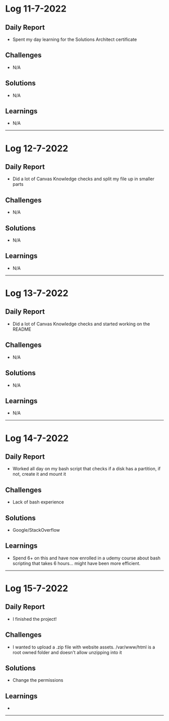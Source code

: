 # Log 11-7-2022
 
## Daily Report
- Spent my day learning for the Solutions Architect certificate
## Challenges
- N/A
## Solutions
- N/A
## Learnings
- N/A
---
# Log 12-7-2022
 
## Daily Report
- Did a lot of Canvas Knowledge checks and split my file up in smaller parts
## Challenges
- N/A
## Solutions
- N/A
## Learnings
- N/A
---
# Log 13-7-2022
 
## Daily Report
- Did a lot of Canvas Knowledge checks and started working on the README
## Challenges
- N/A
## Solutions
- N/A
## Learnings
- N/A
---
# Log 14-7-2022

## Daily Report
- Worked all day on my bash script that checks if a disk has a partition, if not, create it and mount it
## Challenges
- Lack of bash experience
## Solutions
- Google/StackOverflow
## Learnings
- Spend 6+ on this and have now enrolled in a udemy course about bash scripting that takes 6 hours... might have been more efficient.
---
# Log 15-7-2022
 
## Daily Report
- I finished the project!
## Challenges
- I wanted to upload a .zip file with website assets. /var/www/html is a root owned folder and doesn't allow unzipping into it
## Solutions
- Change the permissions
## Learnings
- 
---
